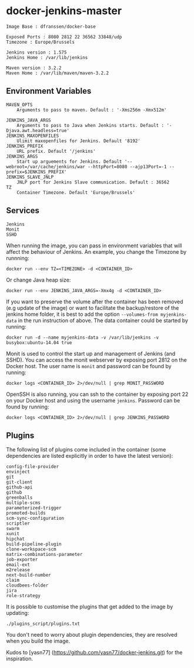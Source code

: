 docker-jenkins-master
=====================
    Image Base : dfranssen/docker-base

    Exposed Ports : 8080 2812 22 36562 33848/udp
    Timezone : Europe/Brussels

    Jenkins version : 1.575
    Jenkins Home : /var/lib/jenkins

    Maven version : 3.2.2
    Maven Home : /var/lib/maven/maven-3.2.2

Environment Variables
---------------------
    MAVEN_OPTS
        Arguments to pass to maven. Default : '-Xms256m -Xmx512m'

    JENKINS_JAVA_ARGS
        Arguments to pass to Java when Jenkins starts. Default : '-Djava.awt.headless=true'
    JENKINS_MAXOPENFILES
        Ulimit maxopenfiles for Jenkins. Default '8192'
    JENKINS_PREFIX
        URL prefix. Default '/jenkins'
    JENKINS_ARGS
        Start up arguements for Jenkins. Default '--webroot=/var/cache/jenkins/war --httpPort=8080 --ajp13Port=-1 --prefix=$JENKINS_PREFIX'
    JENKINS_SLAVE_JNLP
        JNLP port for Jenkins Slave communication. Default : 36562
    TZ
        Container Timezone. Default 'Europe/Brussels'

Services
--------
    Jenkins
    Monit
    SSHD


When running the image, you can pass in environment variables that will affect the behaviour of Jenkins.
An example, you change the Timezone by runnning:

    docker run --env TZ=<TIMEZONE> -d <CONTAINER_ID>

Or change Java heap size:

    docker run --env JENKINS_JAVA_ARGS=-Xmx4g -d <CONTAINER_ID>

If you want to preserve the volume after the container has been removed (e.g update of the image) or want to
facilitate the backup/restore of the jenkins home folder, it is best to add the option `--volumes-from myjenkins-data`
in the run instruction of above.
The data container could be started by running:

    docker run -d --name myjenkins-data -v /var/lib/jenkins -v busybox:ubuntu-14.04 true

Monit is used to control the start up and management of Jenkins (and SSHD). You can access the monit webserver
by exposing port 2812 on the Docker host. The user name is `monit` and password can be found by running:

    docker logs <CONTAINER_ID> 2>/dev/null | grep MONIT_PASSWORD

OpenSSH is also running, you can ssh to the container by exposing port 22 on your Docker host and using the username
`jenkins`. Password can be found by running:

    docker logs <CONTAINER_ID> 2>/dev/null | grep JENKINS_PASSWORD

Plugins
-------

The following list of plugins come included in the container (some dependencies are listed explicitly in order to have the latest version):

    config-file-provider
    envinject
    git
    git-client
    github-api
    github
    greenballs
    multiple-scms
    parameterized-trigger
    promoted-builds
    scm-sync-configuration
    scriptler
    swarm
    xunit
    hipchat
    build-pipeline-plugin
    clone-workspace-scm
    matrix-combinations-parameter
    job-exporter
    email-ext
    m2release
    next-build-number
    claim
    cloudbees-folder
    jira
    role-strategy

It is possible to customise the plugins that get added to the image by updating:

    ./plugins_script/plugins.txt

You don't need to worry about plugin dependencies, they are resolved when you build the image.

Kudos to [yasn77] (https://github.com/yasn77/docker-jenkins.git) for the inspiration.
